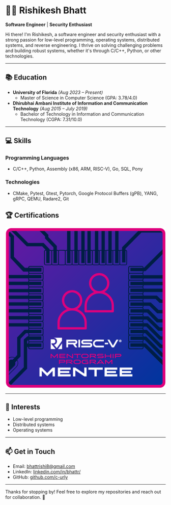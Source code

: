 # 👨‍💻 Rishikesh Bhatt

**Software Engineer** | **Security Enthusiast**

Hi there! I'm Rishikesh, a software engineer and security enthusiast with a strong passion for low-level programming, operating systems, distributed systems, and reverse engineering. I thrive on solving challenging problems and building robust systems, whether it's through C/C++, Python, or other technologies.

---

## 📚 **Education**
- **University of Florida** *(Aug 2023 – Present)*
  - Master of Science in Computer Science (GPA: 3.78/4.0)
- **Dhirubhai Ambani Institute of Information and Communication Technology** *(Aug 2015 – July 2019)*
  - Bachelor of Technology in Information and Communication Technology (CGPA: 7.31/10.0)

---

## 💻 **Skills**

### **Programming Languages**
- C/C++, Python, Assembly (x86, ARM, RISC-V), Go, SQL, Pony

### **Technologies**
- CMake, Pytest, Gtest, Pytorch, Google Protocol Buffers (gPB), YANG, gRPC, QEMU, Radare2, Git

## 🏆 Certifications

[![Certification Badge](risc-v-project-mentorship-mentee.1.png)](https://www.credly.com/badges/ccc31fd3-5c29-429e-a368-a12af9d0350a)


---

## 🌟 **Interests**
- Low-level programming
- Distributed systems
- Operating systems

---

## 📫 **Get in Touch**
- Email: [bhattrishi8@gmail.com](mailto:bhattrishi8@gmail.com)
- LinkedIn: [linkedin.com/in/bhattr/](http://www.linkedin.com/in/bhattr/)
- GitHub: [github.com/c-urly](http://github.com/c-urly)

---

Thanks for stopping by! Feel free to explore my repositories and reach out for collaboration. 🚀
